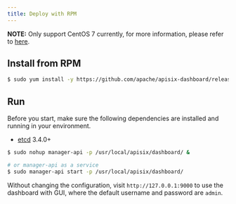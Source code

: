 ```yaml
---
title: Deploy with RPM
---
```


<!--
#
# Licensed to the Apache Software Foundation (ASF) under one or more
# contributor license agreements.  See the NOTICE file distributed with
# this work for additional information regarding copyright ownership.
# The ASF licenses this file to You under the Apache License, Version 2.0
# (the "License"); you may not use this file except in compliance with
# the License.  You may obtain a copy of the License at
#
#     http://www.apache.org/licenses/LICENSE-2.0
#
# Unless required by applicable law or agreed to in writing, software
# distributed under the License is distributed on an "AS IS" BASIS,
# WITHOUT WARRANTIES OR CONDITIONS OF ANY KIND, either express or implied.
# See the License for the specific language governing permissions and
# limitations under the License.
#
-->

**NOTE:** Only support CentOS 7 currently, for more information, please refer to [here](./deploy.md).

## Install from RPM

```sh
$ sudo yum install -y https://github.com/apache/apisix-dashboard/releases/download/v2.6/apisix-dashboard-2.6-0.x86_64.rpm
```

## Run

Before you start, make sure the following dependencies are installed and running in your environment.

- [etcd](https://etcd.io/docs/v3.4.0/dl-build/) 3.4.0+

```sh
$ sudo nohup manager-api -p /usr/local/apisix/dashboard/ &

# or manager-api as a service
$ sudo manager-api start -p /usr/local/apisix/dashboard/
```

Without changing the configuration, visit `http://127.0.0.1:9000` to use the dashboard with GUI, where the default username and password are `admin`.

